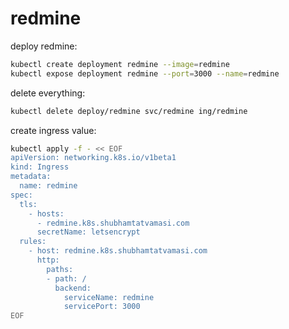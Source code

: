 # redmine

deploy redmine:
```bash
kubectl create deployment redmine --image=redmine
kubectl expose deployment redmine --port=3000 --name=redmine
```

delete everything:
```bash
kubectl delete deploy/redmine svc/redmine ing/redmine
```

create ingress value:
```bash
kubectl apply -f - << EOF
apiVersion: networking.k8s.io/v1beta1
kind: Ingress
metadata:
  name: redmine
spec:
  tls:
    - hosts:
      - redmine.k8s.shubhamtatvamasi.com
      secretName: letsencrypt
  rules:
    - host: redmine.k8s.shubhamtatvamasi.com
      http:
        paths:
        - path: /
          backend:
            serviceName: redmine
            servicePort: 3000
EOF
```
